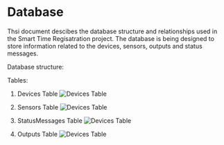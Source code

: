 # Database

Thsi document descibes the database structure and relationships used in the Smart Time Regisatration project. The database is being designed to store information related to the devices, sensors, outputs and status messages.

Database structure:

Tables:

1. Devices Table 
![Devices Table](/assets/new.png)

2. Sensors Table
![Devices Table](/assets/sensors.jpg)

3. StatusMessages Table
![Devices Table](/assets/statusmessages.jpg)

4. Outputs Table 
![Devices Table](/assets/outputs.jpg)






